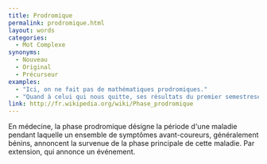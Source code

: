 ```yaml
---
title: Prodromique
permalink: prodromique.html
layout: words
categories:
  - Mot Complexe
synonyms:
  - Nouveau
  - Original
  - Précurseur
examples:
  - "Ici, on ne fait pas de mathématiques prodromiques."
  - "Quand à celui qui nous quitte, ses résultats du premier semestresemblaient prodromiques et je vois qu'ils ne sont malheureusement pas remontés au deuxième semestre..."
link: http://fr.wikipedia.org/wiki/Phase_prodromique
---
```


En médecine, la phase prodromique désigne la période d'une maladie pendant laquelle un ensemble de symptômes avant-coureurs, généralement bénins, annoncent la survenue de la phase principale de cette maladie.
Par extension, qui annonce un événement.
